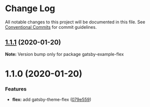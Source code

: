 # Change Log

All notable changes to this project will be documented in this file.
See [Conventional Commits](https://conventionalcommits.org) for commit guidelines.

## [1.1.1](https://github.com/arshad/gatsby-themes/compare/gatsby-example-flex@1.1.0...gatsby-example-flex@1.1.1) (2020-01-20)

**Note:** Version bump only for package gatsby-example-flex





# 1.1.0 (2020-01-20)


### Features

* **flex:** add gatsby-theme-flex ([079e559](https://github.com/arshad/gatsby-themes/commit/079e55914791f735cbbfe492dd6bb0b3d9ac12ad))
